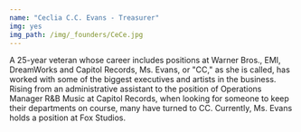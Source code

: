 ```yaml
---
name: "Ceclia C.C. Evans - Treasurer"
img: yes
img_path: /img/_founders/CeCe.jpg
---
```


A 25-year veteran whose career includes positions at Warner Bros., EMI,
DreamWorks and Capitol Records, Ms. Evans, or &quot;CC,&quot; as she is called, has
worked with some of the biggest executives and artists in the business. Rising
from an administrative assistant to the position of Operations Manager R&amp;B
Music at Capitol Records, when looking for someone to keep their departments
on course, many have turned to CC. Currently, Ms. Evans holds a position at
Fox Studios.
